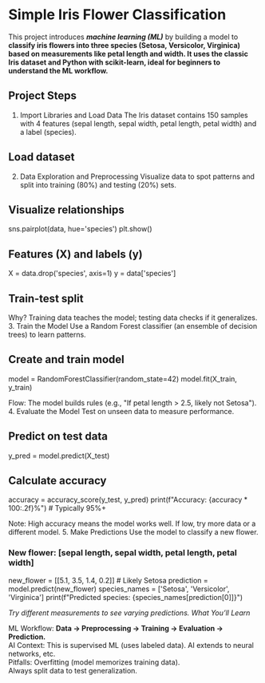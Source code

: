 # Simple Iris Flower Classification
This project introduces <b><i>machine learning (ML)</i></b> by building a model to <b>classify iris flowers into three species (Setosa, Versicolor, Virginica) based on measurements like petal length and width. It uses the classic Iris dataset and Python with scikit-learn, ideal for beginners to understand the ML workflow.</b>



## Project Steps
1. Import Libraries and Load Data
The Iris dataset contains 150 samples with 4 features (sepal length, sepal width, petal length, petal width) and a label (species).
<!-- import pandas as pd
from sklearn.datasets import load_iris
from sklearn.model_selection import train_test_split
from sklearn.ensemble import RandomForestClassifier
from sklearn.metrics import accuracy_score
import matplotlib.pyplot as plt
import seaborn as sns -->

## Load dataset
<!--
iris = load_iris()
data = pd.DataFrame(iris.data, columns=iris.feature_names)
data['species'] = iris.target  # 0: Setosa, 1: Versicolor, 2: Virginica
print(data.head())  # View first 5 rows -->

2. Data Exploration and Preprocessing
Visualize data to spot patterns and split into training (80%) and testing (20%) sets.
## Visualize relationships
sns.pairplot(data, hue='species')
plt.show() 

## Features (X) and labels (y)
X = data.drop('species', axis=1)
y = data['species']

## Train-test split
<!--X_train, X_test, y_train, y_test = train_test_split(X, y, test_size=0.2, random_state=42) -->

Why? Training data teaches the model; testing data checks if it generalizes.
3. Train the Model
Use a Random Forest classifier (an ensemble of decision trees) to learn patterns.
## Create and train model
model = RandomForestClassifier(random_state=42)
model.fit(X_train, y_train)

Flow: The model builds rules (e.g., "If petal length > 2.5, likely not Setosa").
4. Evaluate the Model
Test on unseen data to measure performance.
## Predict on test data
y_pred = model.predict(X_test)

## Calculate accuracy
accuracy = accuracy_score(y_test, y_pred)
print(f"Accuracy: {accuracy * 100:.2f}%")  # Typically 95%+

Note: High accuracy means the model works well. If low, try more data or a different model.
5. Make Predictions
Use the model to classify a new flower.
### New flower: [sepal length, sepal width, petal length, petal width]
new_flower = [[5.1, 3.5, 1.4, 0.2]]  # Likely Setosa
prediction = model.predict(new_flower)
species_names = ['Setosa', 'Versicolor', 'Virginica']
print(f"Predicted species: {species_names[prediction[0]]}")

<i>Try different measurements to see varying predictions.
What You’ll Learn</i>

ML Workflow: <B>Data → Preprocessing → Training → Evaluation → Prediction.</B><br>
AI Context: This is supervised ML (uses labeled data). AI extends to neural networks, etc.<br>
Pitfalls: Overfitting (model memorizes training data).<BR>
Always split data to test generalization.

